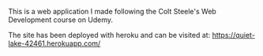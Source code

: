 This is a web application I made following the Colt Steele's Web Development course on Udemy.

The site has been deployed with heroku and can be visited at: https://quiet-lake-42461.herokuapp.com/ 

